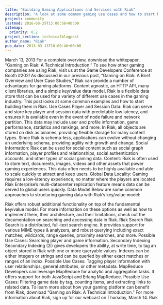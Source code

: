 ```yaml
---
title: "Building Gaming Applications and Services with Riak"
description: "A look at some common gaming use cases and how to start building them in Riak."
project: community
lastmod: 2016-08-29T15:00:58+00:00
sitemap:
  priority: 0.2
project_section: technicalblogpost
author_name: "Riak"
pub_date: 2013-03-13T10:00:46+00:00
---
```

March 13, 2013
For a complete overview, download the whitepaper, “Gaming on Riak: A Technical Introduction.” To see how other gaming companies are using Riak, visit us at the Game Developers Conference at Booth #202!
As discussed in our previous post, “Gaming on Riak: A Brief Overview and User Case Studies,” Riak can provide a number of advantages for gaming platforms. Content agnostic, an HTTP API, many client libraries, and a simple key/value data model, Riak is a flexible data store that can be used for a variety of different use cases in the gaming industry. This post looks at some common examples and how to start building them in Riak.
Use Cases
Player and Session Data: Riak can serve and store key player and session data with predictable low latency, and ensures it is available even in the event of node failure and network partition. This data may include user and profile information, game performance, statistics and rankings, and more. In Riak, all objects are stored on disk as binaries, providing flexible storage for many content types. Since Riak is schema-less, applications can evolve without changing an underlying schema, providing agility with growth and change.
Social Information: Riak can be used for social content such as social graph information, player profiles and relationships, social authentication accounts, and other types of social gaming data.
Content: Riak is often used to store text, documents, images, videos and other assets that power gaming experiences. This data often needs to be highly available and able to scale quickly to attract and keep users.
Global Data Locality: Gaming requires a low-latency experience, no matter where the players are located. Riak Enterprise’s multi-datacenter replication feature means data can be served to global users quickly.
Data Model
Below are some common approaches to structuring gaming data with Riak’s key/value model:

Riak offers robust additional functionality on top of the fundamental key/value model. For more information on these options as well as how to implement them, their architecture, and their limitations, check out the documentation on searching and accessing data in Riak.
Riak Search
Riak Search is a distributed, full-text search engine. It provides support for various MIME types & analyzers, and robust querying including exact matches, wildcards, range queries, proximity searches, and more.
Possible Use Cases: Searching player and game information.
Secondary Indexing
Secondary Indexing (2i) gives developers the ability, at write time, to tag an object stored in Riak with one or more queryable values. Indexes can be either integers or strings and can be queried by either exact matches or ranges of an index.
Possible Use Cases: Tagging player information with user relationships, general attributes, or other metadata.
MapReduce
Developers can leverage MapReduce for analytic and aggregation tasks. It offers support for both JavaScript and Erlang MapReduce.
Possible Use Cases: Filtering game data by tag, counting items, and extracting links to related data.
To learn more about how your gaming platform can benefit from Riak, download “Gaming on Riak: A Technical Introduction.” For more information about Riak, sign up for our webcast on Thursday, March 14.
Riak
